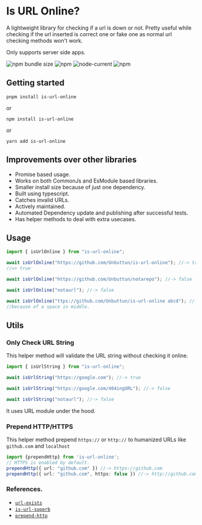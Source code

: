 # Is URL Online?

A lightweight library for checking if a url is down or not. Pretty useful while checking if the url inserted is correct one or fake one as normal url checking methods won't work.

Only supports server side apps.

![npm bundle size](https://img.shields.io/bundlephobia/minzip/is-url-online?style=for-the-badge)
![npm](https://img.shields.io/npm/v/is-url-online?style=for-the-badge)
![node-current](https://img.shields.io/node/v/is-url-online?style=for-the-badge)
![npm](https://img.shields.io/npm/dw/is-url-online?style=for-the-badge)
## Getting started

`pnpm install is-url-online`

or

`npm install is-url-online`

or

`yarn add is-url-online`

## Improvements over other libraries

- Promise based usage.
- Works on both CommonJs and EsModule based libraries.
- Smaller install size because of just one dependency.
- Built using typescript.
- Catches invalid URLs.
- Actively maintained.
- Automated Dependency update and publishing after successful tests.
- Has helper methods to deal with extra usecases.

## Usage

```ts
import { isUrlOnline } from "is-url-online";

await isUrlOnline("https://github.com/Unbuttun/is-url-online"); //-> true
//=> true

await isUrlOnline("https://github.com/Unbuttun/notarepo"); //-> false

await isUrlOnline("notaurl"); //-> false

await isUrlOnline("ttps://github.com/Unbuttun/is-url-online abcd"); //-> true
//because of a space in middle.
```

## Utils
### Only Check URL String

This helper method will validate the URL string without checking it online.
```ts
import { isUrlString } from "is-url-online";

await isUrlString("https://google.com"); //-> true

await isUrlString("https://google.com/404ingURL"); //-> false

await isUrlString("notaurl"); //-> false
```
It uses URL module under the hood.


### Prepend HTTP/HTTPS

This helper method prepend `https://` or `http://` to humanized URLs like `github.com` and `localhost`
```ts
import {prependHttp} from 'is-url-online';
// HTTPS is enabled by default.
prependHttp({ url: "github.com" }) //-> https://github.com
prependHttp({ url: "github.com", https: false }) //-> http://github.com
```


### References.
- [`url-exists`](https://github.com/boblauer/url-exists)
- [`is-url-superb`](https://github.com/sindresorhus/is-url-superb)
- [`prepend-http`](https://github.com/sindresorhus/prepend-http)